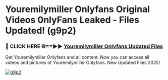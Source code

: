 # Youremilymiller Onlyfans Original Videos 0nlyFans Leaked - Files Updated! (g9p2)

<h3>🔴 CLICK HERE 🌐==►► <a href="https://tinyurl.com/2wckxsce" rel="nofollow">Youremilymiller Onlyfans Updated Files</a></h3>

Get Youremilymiller Onlyfans and all content. Now you can access all videos and pictures of Youremilymiller Onlyfans. New Updated Files 2025!

[![g9p2](https://i.imgur.com/AFduVYN.gif)](https://tinyurl.com/2wckxsce)
